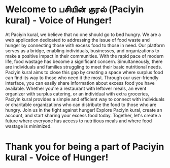 #   Welcome to பசியின் குரல் (Paciyin kural) - Voice of Hunger!
At Paciyin kural, we believe that no one should go to bed hungry. We are a web application dedicated to addressing the
issue of food waste and hunger by connecting those with excess food to those in need. Our platform serves as a bridge,
enabling individuals, businesses, and organizations to make a positive impact in their communities.
With the rapid pace of modern life, food wastage has become a significant concern. Simultaneously,
there are individuals and families struggling to meet their basic nutritional needs. 
Paciyin kural aims to close this gap by creating a space where surplus food can find its way to those who need it the most.
Through our user-friendly interface, you can easily share information about excess food you have available.
Whether you're a restaurant with leftover meals, an event organizer with surplus catering, or an individual with extra groceries,
Paciyin kural provides a simple and efficient way to connect with individuals or charitable organizations who can distribute the food to those who are hungry.
Join us in the fight against hunger! Explore Paciyin kural, create an account,
and start sharing your excess food today. Together,
let's create a future where everyone has access to nutritious meals and where food wastage is minimized.

 # Thank you for being a part of Paciyin kural - Voice of Hunger!

